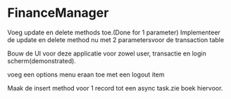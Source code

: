 # FinanceManager
Voeg update en delete methods toe.(Done for 1 parameter)
Implementeer de update en delete method nu met 2 parametersvoor de transaction table

Bouw de UI voor deze applicatie
voor zowel user, transactie en login scherm(demonstrated).

voeg een options menu eraan toe met een logout item

Maak de insert method voor 1 record tot een async task.zie boek hiervoor.
